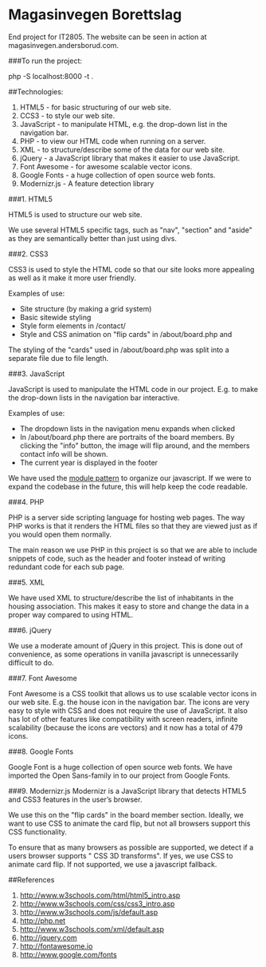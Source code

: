 Magasinvegen Borettslag
=======================

End project for IT2805. The website can be seen in action at magasinvegen.andersborud.com.

###To run the project:

  php -S localhost:8000 -t .

##Technologies:

1. HTML5 - for basic structuring of our web site.
2. CCS3 - to style our web site.
3. JavaScript - to manipulate HTML, e.g. the drop-down list in the navigation bar.
4. PHP - to view our HTML code when running on a server.
5. XML - to structure/describe some of the data for our web site.
6. jQuery - a JavaScript library that makes it easier to use JavaScript.
7. Font Awesome - for awesome scalable vector icons.
8. Google Fonts - a huge collection of open source web fonts.
9. Modernizr.js - A feature detection library

###1. HTML5

HTML5 is used to structure our web site. 

We use several HTML5 specific tags, such as "nav", "section" and "aside" as they are semantically better than just using divs.

###2. CSS3

CSS3 is used to style the HTML code so that our site looks more appealing as
well as it make it more user friendly.

Examples of use:
- Site structure (by making a grid system)
- Basic sitewide styling
- Style form elements in /contact/
- Style and CSS animation on "flip cards" in /about/board.php and 

The styling of the "cards" used in /about/board.php was split into a separate file due to file length.

###3. JavaScript

JavaScript is used to manipulate the HTML code in our project. E.g. to make the
drop-down lists in the navigation bar interactive. 

Examples of use:
- The dropdown lists in the navigation menu expands when clicked
- In /about/board.php there are portraits of the board members. By clicking the "info" button, the image will flip around, and the members contact info will be shown.
- The current year is displayed in the footer

We have used the [module pattern](http://www.adequatelygood.com/JavaScript-Module-Pattern-In-Depth.html) to organize our javascript. If we were to expand the codebase in the future, this will help keep the code readable.

###4. PHP

PHP is a server side scripting language for hosting web pages.
The way PHP works is that it renders the HTML files so that they are viewed
just as if you would open them normally.

The main reason we use PHP in this project is so that we are able to include snippets of code, such as the header and footer instead of writing redundant code for each sub page.

###5. XML

We have used XML to structure/describe the list of inhabitants in the housing association. This makes it easy to store and change the data in a proper way compared to using HTML.

###6. jQuery

We use a moderate amount of jQuery in this project. This is done out of convenience, as some operations in vanilla javascript is unnecessarily difficult to do.

###7. Font Awesome

Font Awesome is a CSS toolkit that allows us to use scalable vector icons in
our web site. E.g. the house icon in the navigation bar. The icons are very easy to style with CSS and does not require the use of JavaScript. It also has lot of other features like compatibility with screen readers, infinite scalability (because the icons are vectors) and it now has a total of 479 icons.

###8. Google Fonts

Google Font is a huge collection of open source web fonts. We have imported
the Open Sans-family in to our project from Google Fonts.

###9. Modernizr.js
Modernizr is a JavaScript library that detects HTML5 and CSS3 features in the user’s browser. 

We use this on the "flip cards" in the board member section. Ideally, we want to use CSS to animate the card flip, but not all browsers support this CSS functionality.

To ensure that as many browsers as possible are supported, we detect if a users browser supports " CSS 3D transforms". If yes, we use CSS to animate card flip. If not supported, we use a javascript fallback.


##References

1. http://www.w3schools.com/html/html5_intro.asp
2. http://www.w3schools.com/css/css3_intro.asp
3. http://www.w3schools.com/js/default.asp
4. http://php.net
5. http://www.w3schools.com/xml/default.asp
6. http://jquery.com
7. http://fontawesome.io
8. http://www.google.com/fonts
